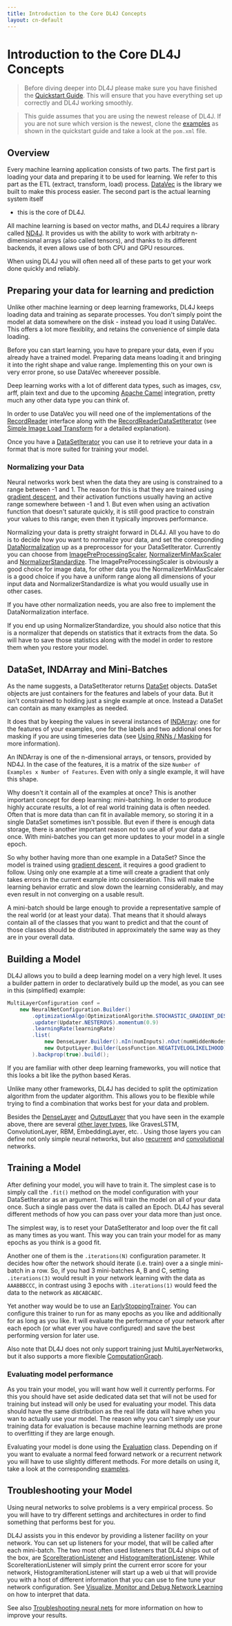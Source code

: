 ```yaml
---
title: Introduction to the Core DL4J Concepts
layout: cn-default
---
```


# Introduction to the Core DL4J Concepts

> Before diving deeper into DL4J please make sure you have finished the 
> [Quickstart Guide](http://deeplearning4j.org/quickstart). This will ensure 
> that you have everything set up correctly and DL4J working smoothly.

> This guide assumes that you are using the newest release of DL4J. If you are
> not sure which version is the newest, clone the [examples](https://github.com/deeplearning4j/dl4j-examples)
> as shown in the quickstart guide and take a look at the `pom.xml` file.


## Overview

Every machine learning application consists of two parts. The first 
part is loading your data and preparing it to be used for learning. We
refer to this part as the ETL (extract, transform, load) process. 
[DataVec](http://deeplearning4j.org/simple-image-load-transform) is the library 
we built to make this process easier. The second part is the actual learning system itself
- this is the core of DL4J.

All machine learning is based on vector maths, and DL4J requires
a library called [ND4J](http://nd4j.org/). It provides us with the ability to
work with arbitraty n-dimensional arrays (also called tensors), and thanks to its
different backends, it even allows use of both CPU and GPU resources.

When using DL4J you will often need all of these parts to get your work done
quickly and reliably. 


## Preparing your data for learning and prediction

Unlike other machine learning or deep learning frameworks, DL4J keeps loading data and training as separate processes. You don't simply point the model at data somewhere on the disk - instead you load 
it using DataVec. This offers a lot more flexiblity, and retains the convenience of simple data loading.

Before you can start learning, you have to prepare your data, even if you already have a trained model. Preparing data means loading it and bringing it into the right shape and value
range. Implementing this on your own is very error prone, so use DataVec whereever possible.

Deep learning works with a lot of different data types, such as images, csv, arff, 
plain text and due to the upcoming [Apache Camel](https://camel.apache.org/) 
integration, pretty much any other data type you can think of.

In order to use DataVec you will need one of the implementations of the
[RecordReader](http://deeplearning4j.org/datavecdoc/org/datavec/api/records/reader/RecordReader.html)
interface along with the [RecordReaderDataSetIterator](http://deeplearning4j.org/doc/org/deeplearning4j/datasets/datavec/RecordReaderDataSetIterator.html)
(see [Simple Image Load Transform](http://deeplearning4j.org/simple-image-load-transform) 
for a detailed explanation).

Once you have a [DataSetIterator](http://deeplearning4j.org/doc/org/deeplearning4j/datasets/iterator/DataSetIterator.html)
you can use it to retrieve your data in a format that is more suited for
training your model.


### Normalizing your Data

Neural networks work best when the data they are using is constrained to a
range between -1 and 1. The reason for this is that they are trained using
[gradient descent](https://en.wikipedia.org/wiki/Gradient_descent), and their 
activation functions usually having an active range somewhere between -1 and 1.
But even when using an activation function that doesn't saturate quickly, it is 
still good practice to constrain your values to this range; even then it typically improves performance.

Normalizing your data is pretty straight forward in DL4J. All you have to do is
to decide how you want to normalize your data, and set the coresponding 
[DataNormalization](http://nd4j.org/doc/org/nd4j/linalg/dataset/api/preprocessor/DataNormalization.html) up as a preprocessor for your DataSetIterator. Currently you
can choose from [ImagePreProcessingScaler](http://nd4j.org/doc/org/nd4j/linalg/dataset/api/preprocessor/ImagePreProcessingScaler.html), [NormalizerMinMaxScaler](http://nd4j.org/doc/org/nd4j/linalg/dataset/api/preprocessor/NormalizerMinMaxScaler.html) and [NormalizerStandardize](http://nd4j.org/doc/org/nd4j/linalg/dataset/api/preprocessor/NormalizerStandardize.html). 
The ImagePreProcessingScaler is obviously a good choice for image data, for
other data you the NormalizerMinMaxScaler is a good choice if you have a uniform
range along all dimensions of your input data and NormalizerStandardize is 
what you would usually use in other cases.

If you have other normalization needs, you are also free to implement the
DataNormalization interface.

If you end up using NormalizerStandardize, you should also notice that this is a
normalizer that depends on statistics that it extracts from the data. So will
have to save those statistics along with the model in order to restore them when
you restore your model.


## DataSet, INDArray and Mini-Batches

As the name suggests, a DataSetIterator returns [DataSet](http://nd4j.org/doc/org/nd4j/linalg/dataset/DataSet.html)
objects. DataSet objects are just containers for the features and labels of your
data. But it isn't constrained to holding just a single example at once. Instead
a DataSet can contain as many examples as needed.

It does that by keeping the values in several instances of [INDArray](http://nd4j.org/doc/org/nd4j/linalg/api/ndarray/INDArray.html):
one for the features of your examples, one for the labels and two 
addional ones for masking if you are using timeseries data (see 
[Using RNNs / Masking](http://deeplearning4j.org/usingrnns#masking) for more 
information). 

An INDArray is one of the n-dimensional arrays, or tensors, provided by ND4J. In the case of the features, it is a matrix of the size 
`Number of Examples x Number of Features`. Even with only a single 
example, it will have this shape.

Why doesn't it contain all of the examples at once? This is another important concept for deep learning: mini-batching. In order to produce 
highly accurate results, a lot of real world training data is often needed. 
Often that is more data than can fit in available memory, so storing it in a
single DataSet sometimes isn't possible. But even if there is enough data storage, there is another important reason not to use all of your data
at once. With mini-batches you can get more updates to your model in a
single epoch.

So why bother having more than one example in a DataSet? Since the model
is trained using [gradient descent](https://en.wikipedia.org/wiki/Gradient_descent), 
it requires a good gradient to follow. Using only one example at
a time will create a gradient that only takes errors in the current
example into consideration. This will make the learning behavior erratic
and slow down the learning considerably, and may even result in not
converging on a usable result.

A mini-batch should be large enough to provide a representative sample of the
real world (or at least your data). That means that it should always contain all
of the classes that you want to predict and that the count of those classes
should be distributed in approximately the same way as they are in your overall data.


## Building a Model

DL4J allows you to build a deep learning model on a very high level. It uses a
builder pattern in order to declaratively build up the model, as you can see in
this (simplified) example:

~~~ java
MultiLayerConfiguration conf = 
	new NeuralNetConfiguration.Builder()
		.optimizationAlgo(OptimizationAlgorithm.STOCHASTIC_GRADIENT_DESCENT)
		.updater(Updater.NESTEROVS).momentum(0.9)
		.learningRate(learningRate)
		.list(
			new DenseLayer.Builder().nIn(numInputs).nOut(numHiddenNodes).activation("relu").build(),
			new OutputLayer.Builder(LossFunction.NEGATIVELOGLIKELIHOOD).activation("softmax").nIn(numHiddenNodes).nOut(numOutputs).build()
		).backprop(true).build();
~~~

If you are familiar with other deep learning frameworks, you will notice that
this looks a bit like the python based Keras.

Unlike many other frameworks, DL4J has decided to split the optimization
algorithm from the updater algorithm. This allows you to be flexible while 
trying to find a combination that works best for your data and problem.

Besides the [DenseLayer](http://deeplearning4j.org/doc/org/deeplearning4j/nn/conf/layers/DenseLayer.html)
and [OutputLayer](http://deeplearning4j.org/doc/org/deeplearning4j/nn/conf/layers/OutputLayer.html)
that you have seen in the example above, there are several [other layer types](http://deeplearning4j.org/doc/org/deeplearning4j/nn/conf/layers/package-summary.html),
like GravesLSTM, ConvolutionLayer, RBM, EmbeddingLayer, etc. . Using those 
layers you can define not only simple neural networks, but also [recurrent](http://deeplearning4j.org/usingrnns) 
and [convolutional](http://deeplearning4j.org/convolutionalnets) networks. 


## Training a Model

After defining your model, you will have to train it. The simplest case is to
simply call the `.fit()` method on the model configuration with your
DataSetIterator as an argument. This will train the model on all of your data
once. Such a single pass over the data is called an Epoch. DL4J has several
different methods of how you can pass over your data more than just once.

The simplest way, is to reset your DataSetIterator and loop over the fit call
as many times as you want. This way you can train your model for as many epochs
as you think is a good fit.

Another one of them is the `.iterations(N)` configuration parameter. It decides
how ofter the network should iterate (i.e. train) over a a single mini-batch in
a row. So, if you had 3 mini-batches A, B and C, setting `.iterations(3)` would
result in your network learning with the data as `AAABBBCCC`, in contrast using
3 epochs with `.iterations(1)` would feed the data to the network as `ABCABCABC`.

Yet another way would be to use an [EarlyStoppingTrainer](http://deeplearning4j.org/doc/org/deeplearning4j/earlystopping/trainer/EarlyStoppingTrainer.html). 
You can configure this trainer to run for as many epochs as you like and
additionally for as long as you like. It will evaluate the performance of your
network after each epoch (or what ever you have configured) and save the best
performing version for later use. 

Also note that DL4J does not only support training just MultiLayerNetworks, but
it also supports a more flexible [ComputationGraph](http://deeplearning4j.org/compgraph).

### Evaluating model performance

As you train your model, you will want how well it currently performs. For this
you should have set aside dedicated data set that will not be used for training
but instead will only be used for evaluating your model. This data should have
the same distribution as the real life data will have when you wan to actually
use your model. The reason why you can't simply use your training data for
evaluation is because machine learning methods are prone to overfitting if they
are large enough.

Evaluating your model is done using the [Evaluation](http://deeplearning4j.org/doc/org/deeplearning4j/eval/Evaluation.html)
class. Depending on if you want to evaluate a normal feed forward network or
a recurrent network you will have to use slightly different methods. For more
details on using it, take a look at the corresponding [examples](https://github.com/deeplearning4j/dl4j-examples).


## Troubleshooting your Model

Using neural networks to solve problems is a very empirical process. So you will
have to try different settings and architectures in order to find something that
performs best for you.

DL4J assists you in this endevor by providing a listener facility on your
network. You can set up listeners for your model, that will be called after each
mini-batch. The two most often used listeners that DL4J ships out of the box,
are [ScoreIterationListener](http://deeplearning4j.org/doc/org/deeplearning4j/optimize/listeners/ScoreIterationListener.html)
and [HistogramIterationListener](http://deeplearning4j.org/doc/org/deeplearning4j/ui/weights/HistogramIterationListener.html). While ScoreIterationListener will simply print
the current error score for your network, HistogramIterationListener will start
up a web ui that will provide you with a host of different information that you
can use to fine tune your network configuration. See [Visualize, Monitor and Debug Network Learning](http://deeplearning4j.org/visualization) 
on how to interpret that data.

See also [Troubleshooting neural nets](http://deeplearning4j.org/troubleshootingneuralnets) 
for more information on how to improve your results.
